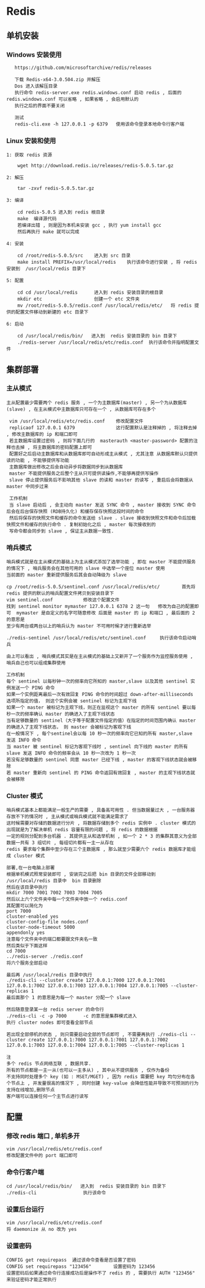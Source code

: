# Redis

## 单机安装

### Windows 安装使用

       https://github.com/microsoftarchive/redis/releases
       
       下载 Redis-x64-3.0.504.zip 并解压 
       Dos 进入该解压目录
       执行命令 redis-server.exe redis.windows.conf 启动 redis , 后面的 redis.windows.conf 可以省略 , 如果省略 , 会启用默认的
       执行之后的界面不要关闭
       
       测试
       redis-cli.exe -h 127.0.0.1 -p 6379   使用该命令登录本地命令行客户端
       
### Linux 安装和使用

    1: 获取 redis 资源
    
        wget http://download.redis.io/releases/redis-5.0.5.tar.gz
        
    2: 解压
    
        tar -zxvf redis-5.0.5.tar.gz
            
    3: 编译
    
        cd redis-5.0.5 进入到 redis 根目录
        make  编译源代码
        若编译出错 , 则是因为本机未安装 gcc , 执行 yum install gcc
        然后再执行 make 就可以完成
        
    4: 安装
        
        cd /root/redis-5.0.5/src    进入到 src 目录
        make install PREFIX=/usr/local/redis    执行该命令进行安装 , 将 redis 安装到  /usr/local/redis 目录下
        
    5: 配置
    
        cd cd /usr/local/redis      进入到 redis 安装目录的根目录
        mkdir etc                   创建一个 etc 文件夹
        mv /root/redis-5.0.5/redis.conf /usr/local/redis/etc/   将 redis 提供的配置文件移动到新建的 etc 目录下
  
    6: 启动
        
        cd /usr/local/redis/bin/   进入到  redis 安装目录的 bin 目录下 
        ./redis-server /usr/local/redis/etc/redis.conf  执行该命令并指明配置文件
        
## 集群部署

### 主从模式

    主从配置最少需要两个 redis 服务 , 一个为主数据库(master) , 另一个为从数据库(slave) , 在主从模式中主数据库只可存在一个 , 从数据库可存在多个
    
     vim /usr/local/redis/etc/redis.conf    修改配置文件
     replicaof 127.0.0.1 6379               这行配置默认是注释掉的 , 将注释去掉 , 修改主数据库的 ip 和端口即可
     若主数据库设置过密码 , 则将下面几行的  masterauth <master-password> 配置的注释也去掉 , 将主数据库的密码配置上即可
     配置好之后启动主数据库和从数据库即可自动形成主从模式 , 尤其注意 从数据库默认只提供读的功能 , 不能够提供写功能
     主数据库做出修改之后会自动异步将数据同步到从数据库
     master 不能提供服务之后整个主从只可提供读操作,不能够再提供写操作
     slave 停止提供服务后不影响其他 slave 的读和 master 的读写 , 重启后会将数据从 master 中同步过来
     
     工作机制
     当 slave 启动后 , 会主动向 master 发送 SYNC 命令 , master 接收到 SYNC 命令后会在后台保存快照 (RDB持久化) 和缓存保存快照这段时间的命令
     然后将保存的快照文件和缓存的命令发送给 slave . slave 接收到快照文件和命令后加载快照文件和缓存的执行命令 . 复制初始化之后 , master 每次接收到的
     写命令都会同步到 slave , 保证主从数据一致性.
     
### 哨兵模式
    
    哨兵模式就是在主从模式的基础上为主从模式添加了选举功能 , 即在 master 不能提供服务的情况下 , 哨兵服务会在其他可用的 slave 中选举一个座位 master 使用
    当前面的 master 重新提供服务后其会自动降级为 slave
    
    cp /root/redis-5.0.5/sentinel.conf /usr/local/redis/etc/        首先将 redis 提供的默认的哨兵配置文件拷贝到安装目录下
    vim sentinel.conf           修改这个配置文件
    找到 sentinel monitor mymaster 127.0.0.1 6378 2 这一句   修改为自己的配置即可  mymaster 是自定义的名字可随意修改 后面是 master 的 ip 和端口 , 最后面的 2 的意思是
    至少有两台或两台以上的哨兵认为 master 不可用时候才进行重新选举
    
    ./redis-sentinel /usr/local/redis/etc/sentinel.conf     执行该命令启动哨兵 
    
    由上可以看出 , 哨兵模式其实是在主从模式的基础上又新开了一个服务作为监控服务使用 , 哨兵自己也可以组成集群使用
    
    工作机制
    每个 sentinel 以每秒钟一次的频率向它所知的 master,slave 以及其他 sentinel 实例发送一个 PING 命令
    如果一个实例距离最后一次有效回复 PING 命令的时间超过 down-after-milliseconds 选项所指定的值， 则这个实例会被 sentinel 标记为主观下线
    如果一个 master 被标记为主观下线，则正在监视这个 master 的所有 sentinel 要以每秒一次的频率确认 master 的确进入了主观下线状态
    当有足够数量的 sentinel（大于等于配置文件指定的值）在指定的时间范围内确认 master 的确进入了主观下线状态， 则 master 会被标记为客观下线
    在一般情况下 , 每个sentinel会以每 10 秒一次的频率向它已知的所有 master,slave 发送 INFO 命令
    当 master 被 sentinel 标记为客观下线时 , sentinel 向下线的 master 的所有 slave 发送 INFO 命令的频率会从 10 秒一次改为 1 秒一次
    若没有足够数量的 sentinel 同意 master 已经下线 , master 的客观下线状态就会被移除
    若 master 重新向 sentinel 的 PING 命令返回有效回复 , master 的主观下线状态就会被移除
    
### Cluster 模式

    哨兵模式基本上都能满足一般生产的需要 , 具备高可用性 . 但当数据量过大 , 一台服务器存放不下的情况时 , 主从模式或哨兵模式就不能满足需求了
    这时候需要对存储的数据进行分片 , 将数据存储到多个 redis 实例中 . cluster 模式的出现就是为了解决单机 redis 容量有限的问题 , 将 redis 的数据根据
    一定的规则分配到多台机器 . 其提供主从和选举机制 , 如一个 2 * 3 的集群其意义为全部数据一共有 3 组切片 , 每组切片都有一主一从存在
    redis 要求每个集群中至少存在三个主数据库 , 那么就至少需要六个 redis 数据库才能组成 cluster 模式
    
    部署,在一台电脑上部署
    根据单机模式照常安装即可 , 安装完之后把 bin 目录的文件全部移动到 /usr/local/redis 目录中  bin 目录删除
    然后在该目录中执行
    mkdir 7000 7001 7002 7003 7004 7005
    然后以上六个文件夹中每一个文件夹中放一个 redis.conf
    其配置可以简化为
    port 7000
    cluster-enabled yes
    cluster-config-file nodes.conf
    cluster-node-timeout 5000
    appendonly yes
    注意每个文件夹中的端口都要跟文件夹名一致
    然后类似于下面这样
    cd 7000
    ../redis-server ./redis.conf
    将六个服务全部启动
    
    最后再 /usr/local/redis 目录中执行
    ./redis-cli --cluster create 127.0.0.1:7000 127.0.0.1:7001 127.0.0.1:7002 127.0.0.1:7003 127.0.0.1:7004 127.0.0.1:7005 --cluster-replicas 1
    最后面那个 1 的意思是为每一个 master 分配一个 slave
    
    然后随意登录某一台 redis server 的命令行
    ./redis-cli -c -p 7000      -c 的意思是集群模式进入
    执行 cluster nodes 即可查看全部节点
    
    若出现全部停机的状态 , 则只需要启动全部的节点即可 , 不需要再执行 ./redis-cli --cluster create 127.0.0.1:7000 127.0.0.1:7001 127.0.0.1:7002 127.0.0.1:7003 127.0.0.1:7004 127.0.0.1:7005 --cluster-replicas 1
    
    注
    多个 redis 节点网络互联 , 数据共享.
    所有的节点都是一主一从(也可以一主多从) , 其中从不提供服务 , 仅作为备份
    不支持同时处理多个 key (如 : MSET/MGET) , 因为 redis 需要把 key 均匀分布在各个节点上 , 并发量很高的情况下 , 同时创建 key-value 会降低性能并导致不可预测的行为
    支持在线增加,删除节点
    客户端可以连接任何一个主节点进行读写
    
  
## 配置

### 修改 redis 端口 , 单机多开

    vim /usr/local/redis/etc/redis.conf 
    修改配置文件中的 port 端口即可

### 命令行客户端

    cd /usr/local/redis/bin/   进入到  redis 安装目录的 bin 目录下
    ./redis-cli                 执行该命令

### 设置后台运行

    vim /usr/local/redis/etc/redis.conf
    将 daemonize 从 no 改为 yes      
       
### 设置密码

    CONFIG get requirepass  通过该命令查看是否设置了密码
    CONFIG set requirepass "123456"        设置密码为 123456
    设置密码后如果通过命令行连接成功后是操作不了 redis 的 , 需要执行 AUTH "123456" 来验证密码才能正常执行
    
    